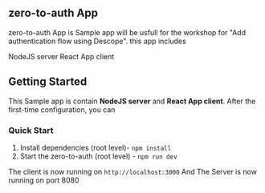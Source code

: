 ## zero-to-auth App

zero-to-auth App is Sample app will be usfull for the workshop for "Add authentication flow using Descope". this app includes

NodeJS server
React App client

## Getting Started

This Sample app is contain **NodeJS server** and **React App client**.
After the first-time configuration, you can

### Quick Start

1. Install dependencies (root level)- `npm install`
2. Start the zero-to-auth (root level) - `npm run dev`

The client is now running on `http://localhost:3000`
And The Server is now running on port 8080
